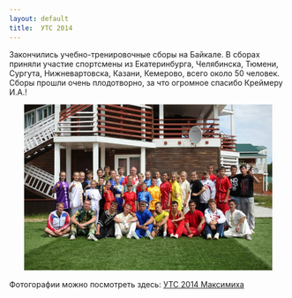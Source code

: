 ```yaml
---
layout: default
title:  УТС 2014
---
```


Закончились учебно-тренировочные сборы на Байкале. В сборах приняли участие спортсмены из Екатеринбурга, Челябинска, Тюмени, Сургута, Нижневартовска, Казани, Кемерово, всего около 50 человек. Сборы прошли очень плодотворно, за что огромное спасибо Креймеру И.А.!
<center><img src='/huabao/shijian/maximiha2014.jpg' width='450'></center>

Фотогорафии можно посмотреть здесь: [УТС 2014 Максимиха](/huabao/#276006224/456578)
